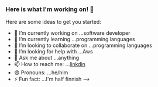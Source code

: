 ### Here is what I'm working on! 👋



Here are some ideas to get you started:

- 🔭 I’m currently working on ...software developer
- 🌱 I’m currently learning ...programming languages
- 👯 I’m looking to collaborate on ...programming languages
- 🤔 I’m looking for help with ...Aws
- 💬 Ask me about ...anything
- 📫 How to reach me: ...[linkdin](https://www.linkedin.com/in/morsi-alshehabi-27009a171/)
- 😄 Pronouns: ...he/him
- ⚡ Fun fact: ...I'm half finnish
-->
